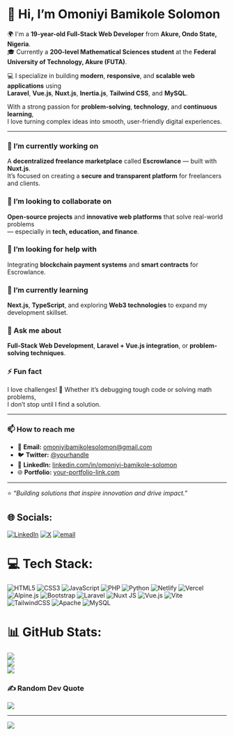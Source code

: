 # 👋 Hi, I’m Omoniyi Bamikole Solomon  

🌍 I'm a **19-year-old Full-Stack Web Developer** from **Akure, Ondo State, Nigeria**.  
🎓 Currently a **200-level Mathematical Sciences student** at the **Federal University of Technology, Akure (FUTA)**.  

💻 I specialize in building **modern**, **responsive**, and **scalable web applications** using  
**Laravel**, **Vue.js**, **Nuxt.js**, **Inertia.js**, **Tailwind CSS**, and **MySQL**.  

With a strong passion for **problem-solving**, **technology**, and **continuous learning**,  
I love turning complex ideas into smooth, user-friendly digital experiences.  

---

### 🔭 I’m currently working on  
A **decentralized freelance marketplace** called **Escrowlance** — built with **Nuxt.js**.  
It’s focused on creating a **secure and transparent platform** for freelancers and clients.  

### 👯 I’m looking to collaborate on  
**Open-source projects** and **innovative web platforms** that solve real-world problems  
— especially in **tech, education, and finance**.  

### 🤝 I’m looking for help with  
Integrating **blockchain payment systems** and **smart contracts** for Escrowlance.  

### 🌱 I’m currently learning  
**Next.js**, **TypeScript**, and exploring **Web3 technologies** to expand my development skillset.  

### 💬 Ask me about  
**Full-Stack Web Development**, **Laravel + Vue.js integration**, or **problem-solving techniques**.  

### ⚡ Fun fact  
I love challenges! 🧠 Whether it’s debugging tough code or solving math problems,  
I don’t stop until I find a solution.  

---

### 📫 How to reach me  
- 📧 **Email:** [omoniyibamikolesolomon@gmail.com](mailto:omoniyibamikolesolomon@gmail.com)  
- 🐦 **Twitter:** [@yourhandle](https://twitter.com/)  
- 💼 **LinkedIn:** [linkedin.com/in/omoniyi-bamikole-solomon](https://linkedin.com/in/)  
- 🌐 **Portfolio:** [your-portfolio-link.com](https://your-portfolio-link.com)

---

⭐️ *“Building solutions that inspire innovation and drive impact.”*



## 🌐 Socials:
[![LinkedIn](https://img.shields.io/badge/LinkedIn-%230077B5.svg?logo=linkedin&logoColor=white)](https://linkedin.com/in/www.linkedin.com/in/devomoniyi) [![X](https://img.shields.io/badge/X-black.svg?logo=X&logoColor=white)](https://x.com/https://OmonyiBamikole) [![email](https://img.shields.io/badge/Email-D14836?logo=gmail&logoColor=white)](mailto:omoniyibamikole6@gmail.com) 

# 💻 Tech Stack:
![HTML5](https://img.shields.io/badge/html5-%23E34F26.svg?style=for-the-badge&logo=html5&logoColor=white) ![CSS3](https://img.shields.io/badge/css3-%231572B6.svg?style=for-the-badge&logo=css3&logoColor=white) ![JavaScript](https://img.shields.io/badge/javascript-%23323330.svg?style=for-the-badge&logo=javascript&logoColor=%23F7DF1E) ![PHP](https://img.shields.io/badge/php-%23777BB4.svg?style=for-the-badge&logo=php&logoColor=white) ![Python](https://img.shields.io/badge/python-3670A0?style=for-the-badge&logo=python&logoColor=ffdd54) ![Netlify](https://img.shields.io/badge/netlify-%23000000.svg?style=for-the-badge&logo=netlify&logoColor=#00C7B7) ![Vercel](https://img.shields.io/badge/vercel-%23000000.svg?style=for-the-badge&logo=vercel&logoColor=white) ![Alpine.js](https://img.shields.io/badge/alpinejs-white.svg?style=for-the-badge&logo=alpinedotjs&logoColor=%238BC0D0) ![Bootstrap](https://img.shields.io/badge/bootstrap-%238511FA.svg?style=for-the-badge&logo=bootstrap&logoColor=white) ![Laravel](https://img.shields.io/badge/laravel-%23FF2D20.svg?style=for-the-badge&logo=laravel&logoColor=white) ![Nuxt JS](https://img.shields.io/badge/Nuxt-002E3B?style=for-the-badge&logo=nuxt.js&logoColor=#00DC82) ![Vue.js](https://img.shields.io/badge/vue.js-%2335495e.svg?style=for-the-badge&logo=vuedotjs&logoColor=%234FC08D) ![Vite](https://img.shields.io/badge/vite-%23646CFF.svg?style=for-the-badge&logo=vite&logoColor=white) ![TailwindCSS](https://img.shields.io/badge/tailwindcss-%2338B2AC.svg?style=for-the-badge&logo=tailwind-css&logoColor=white) ![Apache](https://img.shields.io/badge/apache-%23D42029.svg?style=for-the-badge&logo=apache&logoColor=white) ![MySQL](https://img.shields.io/badge/mysql-4479A1.svg?style=for-the-badge&logo=mysql&logoColor=white)
# 📊 GitHub Stats:
![](https://github-readme-stats.vercel.app/api?username=Solomon&theme=dark&hide_border=false&include_all_commits=true&count_private=false)<br/>
![](https://nirzak-streak-stats.vercel.app/?user=Solomon&theme=dark&hide_border=false)<br/>
![](https://github-readme-stats.vercel.app/api/top-langs/?username=Solomon&theme=dark&hide_border=false&include_all_commits=true&count_private=false&layout=compact)

### ✍️ Random Dev Quote
![](https://quotes-github-readme.vercel.app/api?type=horizontal&theme=radical)

---
[![](https://visitcount.itsvg.in/api?id=Solomon&icon=0&color=0)](https://visitcount.itsvg.in)

<!-- Proudly created with GPRM ( https://gprm.itsvg.in ) -->
